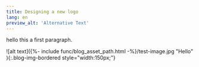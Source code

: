 ```yaml
---
title: Designing a new logo
lang: en
preview_alt: 'Alternative Text'
---
```


hello this a first paragraph.

![alt text]({%- include func/blog_asset_path.html -%}/test-image.jpg "Hello" ){:.blog-img-bordered  style="width:150px;"}
